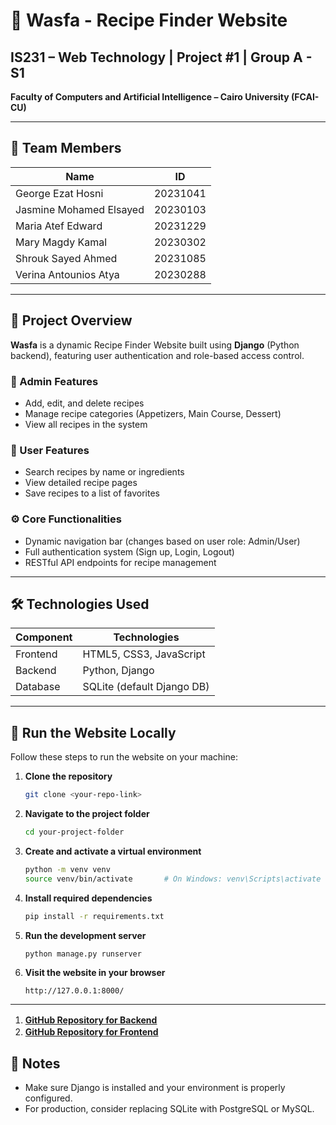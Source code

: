 # 🥘 Wasfa - Recipe Finder Website

## IS231 – Web Technology | Project #1 | Group A - S1  
**Faculty of Computers and Artificial Intelligence – Cairo University (FCAI-CU)**

---

## 👥 Team Members

| Name                    | ID       |
|-------------------------|----------|
| George Ezat Hosni       | 20231041 |
| Jasmine Mohamed Elsayed | 20230103 |
| Maria Atef Edward       | 20231229 |
| Mary Magdy Kamal        | 20230302 |
| Shrouk Sayed Ahmed      | 20231085 |
| Verina Antounios Atya   | 20230288 |

---

## 📖 Project Overview

**Wasfa** is a dynamic Recipe Finder Website built using **Django** (Python backend), featuring user authentication and role-based access control.

### 🔐 Admin Features
- Add, edit, and delete recipes
- Manage recipe categories (Appetizers, Main Course, Dessert)
- View all recipes in the system

### 👤 User Features
- Search recipes by name or ingredients
- View detailed recipe pages
- Save recipes to a list of favorites

### ⚙️ Core Functionalities
- Dynamic navigation bar (changes based on user role: Admin/User)
- Full authentication system (Sign up, Login, Logout)
- RESTful API endpoints for recipe management

---

## 🛠 Technologies Used

| Component | Technologies             |
|-----------|--------------------------|
| Frontend  | HTML5, CSS3, JavaScript  |
| Backend   | Python, Django           |
| Database  | SQLite (default Django DB) |

---

## 🚀 Run the Website Locally

Follow these steps to run the website on your machine:

1. **Clone the repository**
   ```bash
   git clone <your-repo-link>
   ```

2. **Navigate to the project folder**
   ```bash
   cd your-project-folder
   ```

3. **Create and activate a virtual environment**
   ```bash
   python -m venv venv
   source venv/bin/activate       # On Windows: venv\Scripts\activate
   ```

4. **Install required dependencies**
   ```bash
   pip install -r requirements.txt
   ```

5. **Run the development server**
   ```bash
   python manage.py runserver
   ```

6. **Visit the website in your browser**
   ```
   http://127.0.0.1:8000/
   ```

---
1. **[GitHub Repository for Backend](https://github.com/maria2162004/Wasfa-Website-Backend)** <img src="https://simpleicons.org/icons/github.svg" width="16">
2. **[GitHub Repository for Frontend](https://github.com/Shrouk-Sharaf/Wasfa-Front)** <img src="https://simpleicons.org/icons/github.svg" width="16">
## 📌 Notes
- Make sure Django is installed and your environment is properly configured.
- For production, consider replacing SQLite with PostgreSQL or MySQL.
